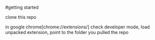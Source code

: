 #getting started

clone this repo

in google chrome[chrome://extensions/] check 
developer mode, load unpacked extension, point to the folder you pulled the repo	
